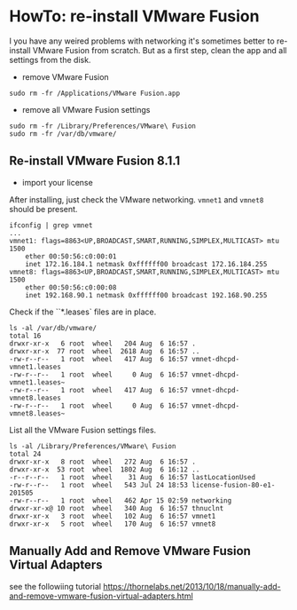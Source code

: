 # HowTo: re-install VMware Fusion

I you have any weired problems with networking it's sometimes better to re-install
VMware Fusion from scratch. But as a first step, clean the app and all settings from
the disk.


- remove VMware Fusion
```
sudo rm -fr /Applications/VMware Fusion.app
```

- remove all VMware Fusion settings
```
sudo rm -fr /Library/Preferences/VMware\ Fusion
sudo rm -fr /var/db/vmware/
```


## Re-install VMware Fusion 8.1.1
- import your license

After installing, just check the VMware networking. `vmnet1` and `vmnet8` should be present.
```
ifconfig | grep vmnet
...
vmnet1: flags=8863<UP,BROADCAST,SMART,RUNNING,SIMPLEX,MULTICAST> mtu 1500
	ether 00:50:56:c0:00:01
	inet 172.16.184.1 netmask 0xffffff00 broadcast 172.16.184.255
vmnet8: flags=8863<UP,BROADCAST,SMART,RUNNING,SIMPLEX,MULTICAST> mtu 1500
	ether 00:50:56:c0:00:08
	inet 192.168.90.1 netmask 0xffffff00 broadcast 192.168.90.255
```

Check if the ``*.leases` files are in place.
```
ls -al /var/db/vmware/
total 16
drwxr-xr-x   6 root  wheel   204 Aug  6 16:57 .
drwxr-xr-x  77 root  wheel  2618 Aug  6 16:57 ..
-rw-r--r--   1 root  wheel   417 Aug  6 16:57 vmnet-dhcpd-vmnet1.leases
-rw-r--r--   1 root  wheel     0 Aug  6 16:57 vmnet-dhcpd-vmnet1.leases~
-rw-r--r--   1 root  wheel   417 Aug  6 16:57 vmnet-dhcpd-vmnet8.leases
-rw-r--r--   1 root  wheel     0 Aug  6 16:57 vmnet-dhcpd-vmnet8.leases~
```

List all the VMware Fusion settings files.
```
ls -al /Library/Preferences/VMware\ Fusion
total 24
drwxr-xr-x   8 root  wheel   272 Aug  6 16:57 .
drwxr-xr-x  53 root  wheel  1802 Aug  6 16:12 ..
-r--r--r--   1 root  wheel    31 Aug  6 16:57 lastLocationUsed
-rw-r--r--   1 root  wheel   543 Jul 24 18:53 license-fusion-80-e1-201505
-rw-r--r--   1 root  wheel   462 Apr 15 02:59 networking
drwxr-xr-x@ 10 root  wheel   340 Aug  6 16:57 thnuclnt
drwxr-xr-x   3 root  wheel   102 Aug  6 16:57 vmnet1
drwxr-xr-x   5 root  wheel   170 Aug  6 16:57 vmnet8
```


## Manually Add and Remove VMware Fusion Virtual Adapters
see the followiing tutorial https://thornelabs.net/2013/10/18/manually-add-and-remove-vmware-fusion-virtual-adapters.html
